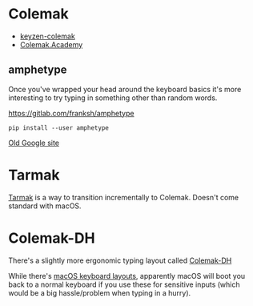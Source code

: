 # Colemak

- [keyzen-colemak](https://first20hours.github.io/keyzen-colemak/)
- [Colemak.Academy](https://colemak.academy)


## amphetype

Once you've wrapped your head around the keyboard basics it's more interesting to try typing in something other than random words.

<https://gitlab.com/franksh/amphetype>

```shell
pip install --user amphetype
```

[Old Google site](https://code.google.com/archive/p/amphetype/)


# Tarmak

[Tarmak](https://forum.colemak.com/topic/1858-learn-colemak-in-steps-with-the-tarmak-layouts/) is a way to transition incrementally to Colemak. Doesn't come standard with macOS.


# Colemak-DH

There's a slightly more ergonomic typing layout called [Colemak-DH](https://colemakmods.github.io/mod-dh/)

While there's [macOS keyboard layouts](https://github.com/ColemakMods/mod-dh/tree/master/macOS), apparently macOS will boot you back to a normal keyboard if you use these for sensitive inputs (which would be a big hassle/problem when typing in a hurry).
